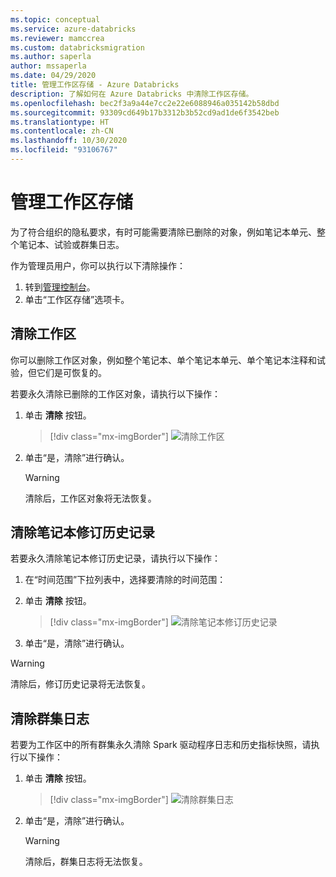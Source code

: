 ```yaml
---
ms.topic: conceptual
ms.service: azure-databricks
ms.reviewer: mamccrea
ms.custom: databricksmigration
ms.author: saperla
author: mssaperla
ms.date: 04/29/2020
title: 管理工作区存储 - Azure Databricks
description: 了解如何在 Azure Databricks 中清除工作区存储。
ms.openlocfilehash: bec2f3a9a44e7cc2e22e6088946a035142b58dbd
ms.sourcegitcommit: 93309cd649b17b3312b3b52cd9ad1de6f3542beb
ms.translationtype: HT
ms.contentlocale: zh-CN
ms.lasthandoff: 10/30/2020
ms.locfileid: "93106767"
---
```

# <a name="manage-workspace-storage"></a>管理工作区存储

为了符合组织的隐私要求，有时可能需要清除已删除的对象，例如笔记本单元、整个笔记本、试验或群集日志。

作为管理员用户，你可以执行以下清除操作：

1. 转到[管理控制台](../admin-console.md)。
2. 单击“工作区存储”选项卡。

## <a name="purge-workspace"></a>清除工作区

你可以删除工作区对象，例如整个笔记本、单个笔记本单元、单个笔记本注释和试验，但它们是可恢复的。

若要永久清除已删除的工作区对象，请执行以下操作：

1. 单击 **清除** 按钮。

   > [!div class="mx-imgBorder"]
   > ![清除工作区](../../_static/images/admin-settings/purge-workspace.png)

2. 单击“是，清除”进行确认。

   > [!WARNING]
   >
   > 清除后，工作区对象将无法恢复。

## <a name="purge-notebook-revision-history"></a>清除笔记本修订历史记录

若要永久清除笔记本修订历史记录，请执行以下操作：

1. 在“时间范围”下拉列表中，选择要清除的时间范围：
2. 单击 **清除** 按钮。

   > [!div class="mx-imgBorder"]
   > ![清除笔记本修订历史记录](../../_static/images/admin-settings/purge-revision-history.png)

3. 单击“是，清除”进行确认。

> [!WARNING]
>
> 清除后，修订历史记录将无法恢复。

## <a name="purge-cluster-logs"></a>清除群集日志

若要为工作区中的所有群集永久清除 Spark 驱动程序日志和历史指标快照，请执行以下操作：

1. 单击 **清除** 按钮。

   > [!div class="mx-imgBorder"]
   > ![清除群集日志](../../_static/images/admin-settings/purge-cluster-logs.png)

2. 单击“是，清除”进行确认。

   > [!WARNING]
   >
   > 清除后，群集日志将无法恢复。